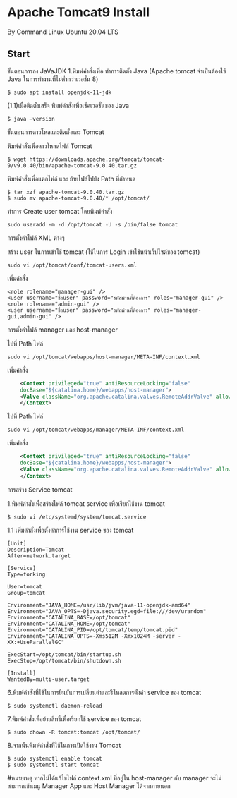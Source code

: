 # Apache Tomcat9 Install
By Command Linux Ubuntu 20.04 LTS

## Start
ขั้นตอนการลง JaVaJDK
1.พิมพ์คำสั่งเพื่อ ทำการติดตั้ง Java (Apache tomcat จำเป็นต้องใช้ Java ในการทำงานที่ไม่ต่ำกว่าเวอชั่น 8)
~~~
$ sudo apt install openjdk-11-jdk
~~~
(1.1)เมื่อติดตั้งเสร็จ พิมพ์คำสั่งเพื่อเช็คเวอชั่นของ Java 
~~~
$ java –version
~~~

ขั้นตอนการดาวโหลและติดตั้งและ Tomcat

พิมพ์คำสั่งเพื่อดาวโหลดไฟล์ Tomcat
~~~
$ wget https://downloads.apache.org/tomcat/tomcat-9/v9.0.40/bin/apache-tomcat-9.0.40.tar.gz
~~~
พิมพ์คำสั่งเพื่อแตกไฟล์ และ ย้ายไฟล์ไปยัง Path ที่กำหนด
~~~
$ tar xzf apache-tomcat-9.0.40.tar.gz
$ sudo mv apache-tomcat-9.0.40/* /opt/tomcat/
~~~
ทำการ Create user tomcat โดยพิมพ์คำสั่ง
~~~
sudo useradd -m -d /opt/tomcat -U -s /bin/false tomcat
~~~

การตั้งค่าไฟล์ XML ต่างๆ

สร้าง user ในการเข้าใช้ tomcat (ใช้ในการ Login เข้าใช้หน้าเว็ปไซต์ของ tomcat)
~~~
sudo vi /opt/tomcat/conf/tomcat-users.xml
~~~
เพิ่มคำสั่ง
~~~
<role rolename="manager-gui" />
<user username="ชื่อuser" password="รหัสผ่านที่ต้องการ" roles="manager-gui" />
<role rolename="admin-gui" />
<user username="ชื่อuser" password="รหัสผ่านที่ต้องการ" roles="manager-gui,admin-gui" />
~~~

การตั้งค่าไฟล์ manager และ host-manager

ไปที่ Path ไฟล์
~~~
sudo vi /opt/tomcat/webapps/host-manager/META-INF/context.xml
~~~
เพิ่มคำสั่ง
~~~xml
    <Context privileged="true" antiResourceLocking="false"
    docBase="${catalina.home}/webapps/host-manager">
    <Valve className="org.apache.catalina.valves.RemoteAddrValve" allow="^.*$" />
    </Context>
~~~
ไปที่ Path ไฟล์
~~~
sudo vi /opt/tomcat/webapps/manager/META-INF/context.xml
~~~
เพิ่มคำสั่ง
~~~xml
    <Context privileged="true" antiResourceLocking="false"
    docBase="${catalina.home}/webapps/host-manager">
    <Valve className="org.apache.catalina.valves.RemoteAddrValve" allow="^.*$" />
    </Context>
~~~

การสร้าง Service tomcat

1.พิมพ์คำสั่งเพื่อสร้างไฟล์ tomcat service เพื่อเรียกใช้งาน tomcat
~~~
$ sudo vi /etc/systemd/system/tomcat.service
~~~
1.1 เพิ่มคำสั่งเพื่อตั้งค่าการใช้งาน service ของ tomcat
~~~
[Unit]
Description=Tomcat
After=network.target

[Service]
Type=forking

User=tomcat
Group=tomcat

Environment="JAVA_HOME=/usr/lib/jvm/java-11-openjdk-amd64"
Environment="JAVA_OPTS=-Djava.security.egd=file:///dev/urandom"
Environment="CATALINA_BASE=/opt/tomcat"
Environment="CATALINA_HOME=/opt/tomcat"
Environment="CATALINA_PID=/opt/tomcat/temp/tomcat.pid"
Environment="CATALINA_OPTS=-Xms512M -Xmx1024M -server -XX:+UseParallelGC"

ExecStart=/opt/tomcat/bin/startup.sh
ExecStop=/opt/tomcat/bin/shutdown.sh

[Install]
WantedBy=multi-user.target
~~~
6.พิมพ์คำสั่งที่ใช้ในการยืนยันการเปลี่ยนค่าและรีโหลดการตั้งค่า service ของ tomcat
~~~
$ sudo systemctl daemon-reload
~~~
7.พิมพ์คำสั่งเพื่อย้ายสิทธิ์เพื่อเรียกใช้ service ของ tomcat
~~~
$ sudo chown -R tomcat:tomcat /opt/tomcat/
~~~
8.จากนั้นพิมพ์คำสั่งที่ใช้ในการเปิดใช้งาน Tomcat
~~~
$ sudo systemctl enable tomcat
$ sudo systemctl start tomcat
~~~
#หมายเหตุ
หากไม่ได้แก้ไขไฟล์ context.xml ที่อยู่ใน host-manager กับ manager
จะไม่สามารถเข้าเมนู Manager App และ Host Manager ได้จากภายนอก
